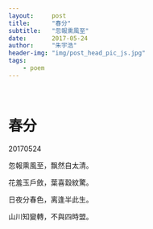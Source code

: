 ```yaml
---
layout:     post
title:      "春分"
subtitle:   "忽報熏風至"
date:       2017-05-24
author:     "朱宇浩"
header-img: "img/post_head_pic_js.jpg"
tags:
    - poem
---
```


​
# 春分
20170524

忽報熏風至，飘然自太清。

花羞玉戶斂，葉喜縠紋驚。

日夜分春色，离逢半此生。

山川知變轉，不與四時盟。
